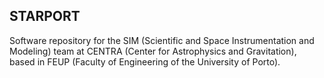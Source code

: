##  STARPORT
Software repository for the SIM (Scientific and Space Instrumentation and Modeling) team at CENTRA (Center for Astrophysics and Gravitation), based in FEUP (Faculty of Engineering of the University of Porto).
